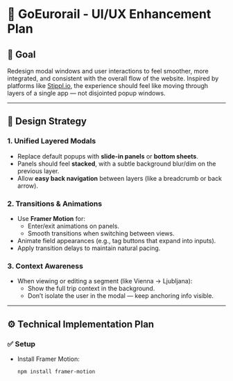 # 🚀 GoEurorail - UI/UX Enhancement Plan

## 🎯 Goal
Redesign modal windows and user interactions to feel smoother, more integrated, and consistent with the overall flow of the website. Inspired by platforms like [Stippl.io](https://www.stippl.io), the experience should feel like moving through layers of a single app — not disjointed popup windows.

---

## 🧩 Design Strategy

### 1. Unified Layered Modals
- Replace default popups with **slide-in panels** or **bottom sheets**.
- Panels should feel **stacked**, with a subtle background blur/dim on the previous layer.
- Allow **easy back navigation** between layers (like a breadcrumb or back arrow).

### 2. Transitions & Animations
- Use **Framer Motion** for:
  - Enter/exit animations on panels.
  - Smooth transitions when switching between views.
- Animate field appearances (e.g., tag buttons that expand into inputs).
- Apply transition delays to maintain natural pacing.

### 3. Context Awareness
- When viewing or editing a segment (like Vienna → Ljubljana):
  - Show the full trip context in the background.
  - Don’t isolate the user in the modal — keep anchoring info visible.

---

## ⚙️ Technical Implementation Plan

### ✅ Setup
- Install Framer Motion:
  ```bash
  npm install framer-motion